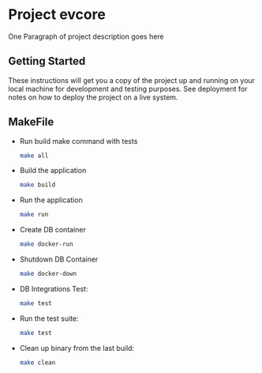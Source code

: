 # Project evcore

One Paragraph of project description goes here

## Getting Started

These instructions will get you a copy of the project up and running on your local machine for development and testing purposes. See deployment for notes on how to deploy the project on a live system.

## MakeFile

* Run build make command with tests

  ```bash
  make all
  ```

* Build the application

  ```bash
  make build
  ```

* Run the application

  ```bash
  make run
  ```

* Create DB container

  ```bash
  make docker-run
  ```

* Shutdown DB Container

  ```bash
  make docker-down
  ```

* DB Integrations Test:

  ```bash
  make test
  ```

* Run the test suite:

  ```bash
  make test
  ```

* Clean up binary from the last build:

  ```bash
  make clean
  ```
